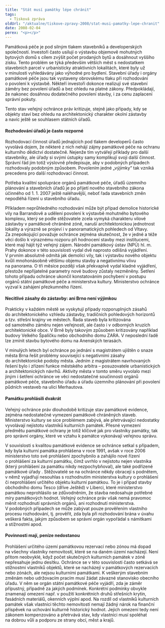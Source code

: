 ```yaml
---
title: "Stát musí památky lépe chránit"
tags:
  - Tisková zpráva
oldUrl: "/aktualne/tiskove-zpravy-2008/stat-musi-pamatky-lepe-chranit"
date: 2008-02-04
perex: "<p></p>"
---
```


<!-- imported from the old website -->

<p class="Normln-web">Památková péče je pod silným tlakem stavebníků a developerských společností. Investoři často usilují o výstavbu objemově mohutných bytových domů s cílem zvýšit počet prodaných bytů a dosáhnout vyššího zisku. Tento problém se týká především větších měst s nedostatkem stavebních parcel v urbanisticky atraktivních lokalitách, které byly už v minulosti vyhledávány jako výhodné pro bydlení. Stavební úřady i orgány památkové péče jsou tak vystaveny obrovskému tlaku při rozhodování o povolení k výstavbě. Někteří investoři dokonce realizují své stavební záměry bez povolení úřadů a bez ohledu na platné zákony. Předpokládají, že nakonec dosáhnou dodatečného povolení stavby, i za cenu zaplacení správní pokuty.</p><p class="Normln-web">Tento stav veřejný ochránce práv kritizuje, stejně jako případy, kdy se objekty staví bez ohledu na architektonický charakter okolní zástavby a navíc ještě se souhlasem státních úřadů.</p><h4 class="Nadpis3">Rozhodování úřadů je často rozporné</h4><p class="Normln-web">Rozhodovací činnost úřadů jednajících pod tlakem developerů často vyvolává dojem, že některé z nich nehájí zájmy památkové péče na ochranu kulturního dědictví dostatečně. Nejenže tím vytvářejí příklady pro další stavebníky, ale úřady si svými ústupky samy komplikují svoji další činnost. Správní řád jim totiž výslovně předepisuje, aby v podobných případech rozhodovaly podobným způsobem. Povolením jedné „výjimky“ tak vzniká precedens pro další rozhodovací činnost.</p><p class="Normln-web">Potřeba kvalitní spolupráce orgánů památkové péče, úřadů územního plánování a stavebních úřadů je po přijetí nového stavebního zákona účinného od 1. 1. 2007 ještě naléhavější, neboť řada stavebních změn nepodléhá řízení u stavebního úřadu.</p><p class="Normln-web">Příkladem neprůhledného rozhodování může být případ demolice historické vily na Barrandově a udělení povolení k výstavbě mohutného bytového komplexu, který se podle stěžovatele zcela vymyká charakteru vilové zástavby v památkově chráněné zóně, naruší architektonickou jednotnost lokality a výrazně se projeví i v panoramatických pohledech od Vltavy. Za znepokojující považuje ochránce zejména skutečnost, že v jedné a téže věci došlo k výraznému rozporu při hodnocení stavby mezi institucemi, které mají hájit týž veřejný zájem. Národní památkový ústav (NPÚ) hl. m. Prahy dokonce v této souvislosti vydal dvě naprosto odlišná vyjádření. V prvním absolutně odmítá jak demolici vily, tak i výstavbu nového objektu kvůli mnohonásobně většímu objemu stavby a negativnímu vlivu na panorama. O tři měsíce později však překvapivě vydal kladné vyjádření, přestože nepřijatelné parametry nové budovy zůstaly nezměněny. Šetření tohoto případu ochránce ukončil konstatováním pochybení v postupu orgánů státní památkové péče a ministerstva kultury. Ministerstvo ochránce vyzval k zahájení přezkumného řízení.</p><h4 class="Nadpis3">Necitlivé zásahy do zástavby: ani Brno není výjimkou</h4><p class="Normln-web">Prakticky v každém městě se vyskytují případy rozporuplných zásahů do architektonického vzhledu zástavby, tradičních pohledových horizontů a tzv. střešní krajiny ve městech. Řada staveb byla kritizována od samotného záměru nejen veřejností, ale často i v odborných kruzích architektonické obce. V Brně byly takovým způsobem kritizovány například budovy Velkého Špalíčku nebo obchodního domu ZARA. V neposlední řadě lze zmínit stavbu bytového domu na Anenských terasách.</p><p class="Normln-web">V minulých letech byl ochránce po jednání s magistrátem ujištěn o snaze města Brna řešit problémy související s negativními zásahy do architektonické podoby města. Jedním z magistrátem navrhovaných řešení bylo i zřízení funkce městského arbitra – posuzovatele urbanistických a architektonických návrhů. Aktivity města v tomto směru vyvolalo mezi jiným i šetření ochránce ve věci nedostatečné součinnosti orgánů památkové péče, stavebního úřadu a úřadu územního plánování při povolení půdních vestaveb na ulici Merhautova.</p><h4 class="Nadpis3">Památku prohlásili dvakrát</h4><p class="Normln-web">Veřejný ochránce práv dlouhodobě kritizuje stav památkové evidence, zejména nedostatečné vymezení památkově chráněných staveb. Ministerstvo kultury se sice problémem zabývá, ale přetrvávající nedostatky vyvolávají nejistotu vlastníků kulturních památek. Přesné vymezení předmětu památkové ochrany je totiž klíčové jak pro vlastníky památky, tak pro správní orgány, které ve vztahu k památce vykonávají veřejnou správu.</p><p class="Normln-web">V souvislosti s kvalitou památkové evidence se ochránce setkal s případem, kdy byla kulturní památka prohlášena v roce 1991, avšak v roce 2006 ministerstvo toto své prohlášení zpochybnilo a zahájilo nové řízení o prohlášení za kulturní památku, čímž uvrhlo v nejistotu nejen vlastníka (který prohlášení za památku nikdy nezpochybňoval), ale také podřízené památkové úřady . Stěžovatelé se na ochránce někdy obracejí s podnětem, v němž vyjadřují nesouhlas s rozhodnutím ministerstva kultury o prohlášení či neprohlášení určitého objektu kulturní památkou. To je i případ stavby obchodního domu Tesco (dříve Ještěd) v Liberci, které ministerstvo památkou neprohlásilo se zdůvodněním, že stavba nedosahuje potřebné míry památkových hodnot. Veřejný ochránce práv však nemá pravomoc měnit rozhodnutí správních orgánů, ani rozhodnutí ministerstva. V podobných případech se může zabývat pouze prověřením vlastního procesu rozhodování, tj. prověřit, zda byla při rozhodování brána v úvahu veškerá fakta, jakým způsobem se správní orgán vypořádal s námitkami a stížnostmi apod.</p><h4 class="Nadpis3">Povinnosti mají, peníze nedostanou</h4><p class="Normln-web">Prohlášení určitého území památkovou rezervací nebo zónou má dopad na všechny vlastníky nemovitostí, které se na daném území nacházejí. Není přitom neobvyklé, když počet skutečných kulturních památek v zóně nepřesahuje jednu desítku. Ochránce se v této souvislosti často setkává se stížnostmi vlastníků objektů, které se nacházejí v památkových rezervacích nebo zónách, ale nejsou kulturními památkami. K veškerým stavebním změnám nebo udržovacím pracím musí žádat závazné stanovisko obecního úřadu. V něm se orgán státní památkové péče vyjádří, zda je záměr přípustný, případně za jakých podmínek. Konkrétní podmínky obvykle znamenají omezení např. v použití konkrétních druhů střešních krytin, fasádních materiálů, okenních výplní apod. Na rozdíl od vlastníků kulturních památek však vlastníci těchto nemovitostí nemají žádný nárok na finanční příspěvek na uchování kulturně historický hodnot. Jejich omezení tedy není zákonem kompenzováno a přetrvává stav, kdy vlastníci musí spoléhat na dobrou vůli a podporu ze strany obcí, měst a krajů.</p>
